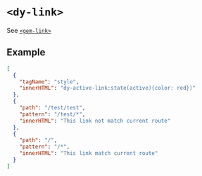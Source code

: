 # `<dy-link>`

See [`<gem-link>`](https://gemjs.org/zh/api/built-in-element)

## Example

<gbp-example name="dy-active-link" src="https://esm.sh/duoyun-ui/elements/link">

```json
[
  {
    "tagName": "style",
    "innerHTML": "dy-active-link:state(active){color: red})"
  },
  {
    "path": "/test/test",
    "pattern": "/test/*",
    "innerHTML": "This link not match current route"
  },
  {
    "path": "/",
    "pattern": "/*",
    "innerHTML": "This link match current route"
  }
]
```

</gbp-example>
